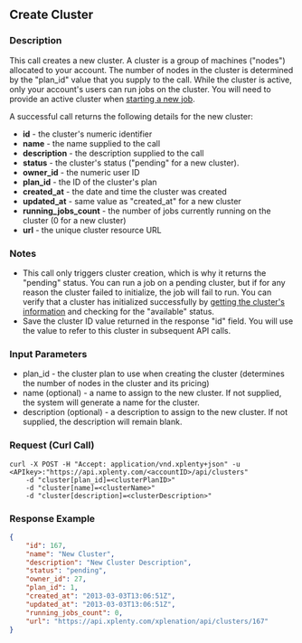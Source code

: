 ## Create Cluster

### Description
This call creates a new cluster. A cluster is a group of machines ("nodes") allocated to your account. The number of nodes in the cluster is determined by the "plan_id" value that you supply to the call. While the cluster is active, only your account's users can run jobs on the cluster.
You will need to provide an active cluster when [starting a new job](https://github.com/xplenty/xplenty-api-doc/blob/master/sections/run-job.md).

A successful call returns the following details for the new cluster:
* **id** - the cluster's numeric identifier
* **name** - the name supplied to the call
* **description** - the description supplied to the call
* **status** - the cluster's status ("pending" for a new cluster).
* **owner_id** - the numeric user ID
* **plan_id** - the ID of the cluster's plan
* **created_at** - the date and time the cluster was created
* **updated_at** - same value as "created_at" for a new cluster
* **running_jobs_count** - the number of jobs currently running on the cluster (0 for a new cluster)
* **url** - the unique cluster resource URL
  
### Notes
* This call only triggers cluster creation, which is why it returns the "pending" status. You can run a job on a pending cluster, but if for any reason the cluster failed to initialize, the job will fail to run.
You can verify that a cluster has initialized successfully by [getting the cluster's information](https://github.com/xplenty/xplenty-api-doc/blob/master/sections/get-cluster-information.md) and checking for the "available" status.
* Save the cluster ID value returned in the response "id" field. You will use the value to refer to this cluster in subsequent API calls.

### Input Parameters
* plan_id - the cluster plan to use when creating the cluster (determines the number of nodes in the cluster and its pricing)
* name (optional) - a name to assign to the new cluster. If not supplied, the system will generate a name for the cluster.
* description (optional) - a description to assign to the new cluster. If not supplied, the description will remain blank.

### Request (Curl Call)
```shell
curl -X POST -H "Accept: application/vnd.xplenty+json" -u <APIkey>:"https://api.xplenty.com/<accountID>/api/clusters" 
	-d "cluster[plan_id]=<clusterPlanID>" 
	-d "cluster[name]=<clusterName>" 
	-d "cluster[description]=<clusterDescription>"
```

### Response Example
```json
{
	"id": 167,
	"name": "New Cluster",
	"description": "New Cluster Description",
	"status": "pending",
	"owner_id": 27,
	"plan_id": 1,
	"created_at": "2013-03-03T13:06:51Z",
	"updated_at": "2013-03-03T13:06:51Z",
	"running_jobs_count": 0,
	"url": "https://api.xplenty.com/xplenation/api/clusters/167"
}
```
